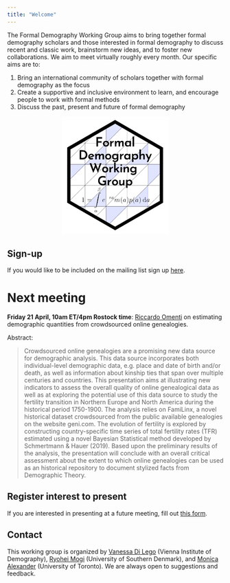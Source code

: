 ```yaml
---
title: "Welcome"
---
```


The Formal Demography Working Group aims to bring together formal demography scholars and those interested in formal demography to discuss recent and classic work, brainstorm new ideas, and to foster new collaborations. We aim to meet virtually roughly every month. Our specific aims are to:

1. Bring an international community of scholars together with formal demography as the focus 
2. Create a supportive and inclusive environment to learn, and encourage people to work with formal methods
3. Discuss the past, present and future of formal demography 


<p align="center">
<img src="fdwg_logo.jpg" width="250"/>
</p>

## Sign-up

If you would like to be included on the mailing list sign up [here](https://docs.google.com/forms/d/e/1FAIpQLSeacS7MDRaulnOsVW3fMX2qaMzFdqutMrYOj8N0E-NYA9c7KQ/viewform). 

# Next meeting

**Friday 21 April, 10am ET/4pm Rostock time**: [Riccardo Omenti](https://romenti.github.io/) on estimating demographic quantities from crowdsourced online genealogies. 

Abstract:

> Crowdsourced online genealogies are a promising new data source for demographic analysis. This data source incorporates both individual-level demographic data, e.g. place and date of birth and/or death, as well as information about kinship ties that span over multiple centuries and countries. This presentation aims at illustrating new indicators to assess the overall quality of online genealogical data as well as at exploring the potential use of this data source to study the fertility transition in Northern Europe and North America during the historical period 1750-1900. The analysis relies on FamiLinx, a novel historical dataset crowdsourced from the public available genealogies on the website geni.com. The evolution of fertility is explored by constructing country-specific time series of total fertility rates (TFR) estimated using a novel Bayesian Statistical method developed by Schmertmann & Hauer (2019). Based upon the preliminary results of the analysis, the presentation will conclude with an overall critical assessment about the extent to which online genealogies can be used as an historical repository to document stylized facts from Demographic Theory.

## Register interest to present

If you are interested in presenting at a future meeting, fill out [this form](https://docs.google.com/forms/d/e/1FAIpQLSdscOmHFK7wmbazcBL54PkIAMvDiu6GnUMpmduYaM77T8rUFA/viewform).


## Contact

This working group is organized by [Vanessa Di Lego](http://www.wittgensteincentre.org/en/staff/member/di-lego.htm) (Vienna Institute of Demography), [Ryohei Mogi](https://ryomogi.github.io/) (University of Southern Denmark), and [Monica Alexander](https://www.monicaalexander.com/) (University of Toronto). We are always open to suggestions and feedback. 

